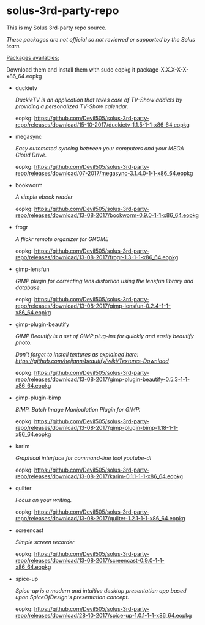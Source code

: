# solus-3rd-party-repo


This is my Solus 3rd-party repo source. 

*These packages are not official so not reviewed or supported by the Solus team.*

<u>Packages availables:</u>

Download them and install them with sudo eopkg it package-X.X.X-X-X-x86_64.eopkg

- duckietv

  _DuckieTV is an application that takes care of TV-Show addicts by providing a personalized TV-Show calendar._

  eopkg: <https://github.com/Devil505/solus-3rd-party-repo/releases/download/15-10-2017/duckietv-1.1.5-1-1-x86_64.eopkg>

- megasync

  _Easy automated syncing between your computers and your MEGA Cloud Drive._

  eopkg: <https://github.com/Devil505/solus-3rd-party-repo/releases/download/07-2017/megasync-3.1.4.0-1-1-x86_64.eopkg>

- bookworm

  _A simple ebook reader_

  eopkg: <https://github.com/Devil505/solus-3rd-party-repo/releases/download/13-08-2017/bookworm-0.9.0-1-1-x86_64.eopkg>

- frogr

  _A flickr remote organizer for GNOME_

  eopkg: <https://github.com/Devil505/solus-3rd-party-repo/releases/download/13-08-2017/frogr-1.3-1-1-x86_64.eopkg>

- gimp-lensfun

  _GIMP plugin for correcting lens distortion using the lensfun library and database._

  eopkg: <https://github.com/Devil505/solus-3rd-party-repo/releases/download/13-08-2017/gimp-lensfun-0.2.4-1-1-x86_64.eopkg>

- gimp-plugin-beautify

  _GIMP Beautify is a set of GIMP plug-ins for quickly and easily beautify photo._

  *Don't forget to install textures as explained here: <https://github.com/hejiann/beautify/wiki/Textures-Download>*

  eopkg: <https://github.com/Devil505/solus-3rd-party-repo/releases/download/13-08-2017/gimp-plugin-beautify-0.5.3-1-1-x86_64.eopkg>

- gimp-plugin-bimp

  _BIMP. Batch Image Manipulation Plugin for GIMP._

  eopkg: <https://github.com/Devil505/solus-3rd-party-repo/releases/download/13-08-2017/gimp-plugin-bimp-1.18-1-1-x86_64.eopkg>

- karim

  _Graphical interface for command-line tool youtube-dl_

  eopkg: <https://github.com/Devil505/solus-3rd-party-repo/releases/download/13-08-2017/karim-0.1.1-1-1-x86_64.eopkg>

- quilter

  _Focus on your writing._

  eopkg: <https://github.com/Devil505/solus-3rd-party-repo/releases/download/13-08-2017/quilter-1.2.1-1-1-x86_64.eopkg>

- screencast

  _Simple screen recorder_

  eopkg: <https://github.com/Devil505/solus-3rd-party-repo/releases/download/13-08-2017/screencast-0.9.0-1-1-x86_64.eopkg>

- spice-up

  _Spice-up is a modern and intuitive desktop presentation app based upon SpiceOfDesign's presentation concept._

  eopkg: <https://github.com/Devil505/solus-3rd-party-repo/releases/download/28-10-2017/spice-up-1.0.1-1-1-x86_64.eopkg>


